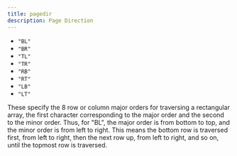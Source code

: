 ```yaml
---
title: pagedir
description: Page Direction
---
```

* `"BL"`
* `"BR"`
* `"TL"`
* `"TR"`
* `"RB"`
* `"RT"`
* `"LB"`
* `"LT"`

These specify the 8 row or column major orders for traversing a
rectangular array, the first character corresponding to the major
order and the second to the minor order. Thus, for "BL", the
major order is from bottom to top, and the minor order is from left
to right. This means the bottom row is traversed first, from left
to right, then the next row up, from left to right, and so on,
until the topmost row is traversed.
